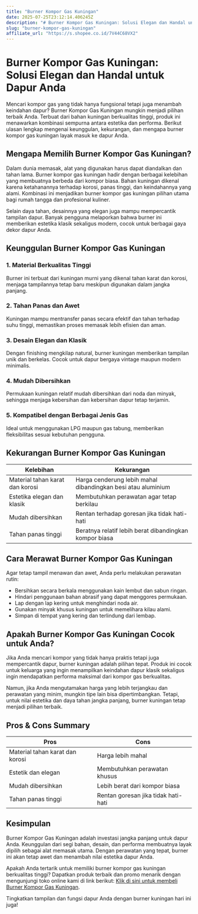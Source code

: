 ```yaml
---
title: "Burner Kompor Gas Kuningan"
date: 2025-07-25T23:12:14.406245Z
description: "# Burner Kompor Gas Kuningan: Solusi Elegan dan Handal untuk Dapur Anda..."
slug: "burner-kompor-gas-kuningan"
affiliate_url: "https://s.shopee.co.id/7V44C68VX2"
---
```

# Burner Kompor Gas Kuningan: Solusi Elegan dan Handal untuk Dapur Anda

Mencari kompor gas yang tidak hanya fungsional tetapi juga menambah keindahan dapur? Burner Kompor Gas Kuningan mungkin menjadi pilihan terbaik Anda. Terbuat dari bahan kuningan berkualitas tinggi, produk ini menawarkan kombinasi sempurna antara estetika dan performa. Berikut ulasan lengkap mengenai keunggulan, kekurangan, dan mengapa burner kompor gas kuningan layak masuk ke dapur Anda.

## Mengapa Memilih Burner Kompor Gas Kuningan?

Dalam dunia memasak, alat yang digunakan harus dapat diandalkan dan tahan lama. Burner kompor gas kuningan hadir dengan berbagai kelebihan yang membuatnya berbeda dari kompor biasa. Bahan kuningan dikenal karena ketahanannya terhadap korosi, panas tinggi, dan keindahannya yang alami. Kombinasi ini menjadikan burner kompor gas kuningan pilihan utama bagi rumah tangga dan profesional kuliner.

Selain daya tahan, desainnya yang elegan juga mampu mempercantik tampilan dapur. Banyak pengguna melaporkan bahwa burner ini memberikan estetika klasik sekaligus modern, cocok untuk berbagai gaya dekor dapur Anda.

## Keunggulan Burner Kompor Gas Kuningan

### 1. Material Berkualitas Tinggi
Burner ini terbuat dari kuningan murni yang dikenal tahan karat dan korosi, menjaga tampilannya tetap baru meskipun digunakan dalam jangka panjang.

### 2. Tahan Panas dan Awet
Kuningan mampu mentransfer panas secara efektif dan tahan terhadap suhu tinggi, memastikan proses memasak lebih efisien dan aman.

### 3. Desain Elegan dan Klasik
Dengan finishing mengkilap natural, burner kuningan memberikan tampilan unik dan berkelas. Cocok untuk dapur bergaya vintage maupun modern minimalis.

### 4. Mudah Dibersihkan
Permukaan kuningan relatif mudah dibersihkan dari noda dan minyak, sehingga menjaga kebersihan dan kebersihan dapur tetap terjamin.

### 5. Kompatibel dengan Berbagai Jenis Gas
Ideal untuk menggunakan LPG maupun gas tabung, memberikan fleksibilitas sesuai kebutuhan pengguna.

## Kekurangan Burner Kompor Gas Kuningan

| **Kelebihan**                     | **Kekurangan**                                     |
|----------------------------------|--------------------------------------------------|
| Material tahan karat dan korosi | Harga cenderung lebih mahal dibandingkan besi atau aluminium |
| Estetika elegan dan klasik      | Membutuhkan perawatan agar tetap berkilau     |
| Mudah dibersihkan               | Rentan terhadap goresan jika tidak hati-hati   |
| Tahan panas tinggi               | Beratnya relatif lebih berat dibandingkan kompor biasa |

## Cara Merawat Burner Kompor Gas Kuningan

Agar tetap tampil menawan dan awet, Anda perlu melakukan perawatan rutin:

- Bersihkan secara berkala menggunakan kain lembut dan sabun ringan.
- Hindari penggunaan bahan abrasif yang dapat menggores permukaan.
- Lap dengan lap kering untuk menghindari noda air.
- Gunakan minyak khusus kuningan untuk memelihara kilau alami.
- Simpan di tempat yang kering dan terlindung dari lembap.

## Apakah Burner Kompor Gas Kuningan Cocok untuk Anda?

Jika Anda mencari kompor yang tidak hanya praktis tetapi juga mempercantik dapur, burner kuningan adalah pilihan tepat. Produk ini cocok untuk keluarga yang ingin menampilkan keindahan dapur klasik sekaligus ingin mendapatkan performa maksimal dari kompor gas berkualitas.

Namun, jika Anda mengutamakan harga yang lebih terjangkau dan perawatan yang minim, mungkin tipe lain bisa dipertimbangkan. Tetapi, untuk nilai estetika dan daya tahan jangka panjang, burner kuningan tetap menjadi pilihan terbaik.

## Pros & Cons Summary

| **Pros** | **Cons** |
|---|---|
| Material tahan karat dan korosi | Harga lebih mahal |
| Estetik dan elegan | Membutuhkan perawatan khusus |
| Mudah dibersihkan | Lebih berat dari kompor biasa |
| Tahan panas tinggi | Rentan goresan jika tidak hati-hati |

## Kesimpulan

Burner Kompor Gas Kuningan adalah investasi jangka panjang untuk dapur Anda. Keunggulan dari segi bahan, desain, dan performa membuatnya layak dipilih sebagai alat memasak utama. Dengan perawatan yang tepat, burner ini akan tetap awet dan menambah nilai estetika dapur Anda.

Apakah Anda tertarik untuk memiliki burner kompor gas kuningan berkualitas tinggi? Dapatkan produk terbaik dan promo menarik dengan mengunjungi toko online kami di link berikut: [Klik di sini untuk membeli Burner Kompor Gas Kuningan](https://s.shopee.co.id/7V44C68VX2).

Tingkatkan tampilan dan fungsi dapur Anda dengan burner kuningan hari ini juga!